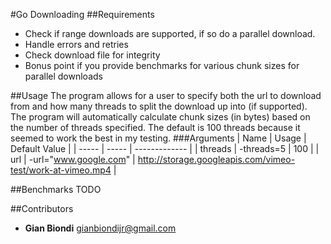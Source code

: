 #Go Downloading
##Requirements
- Check if range downloads are supported, if so do a parallel download.
- Handle errors and retries
- Check download file for integrity
- Bonus point if you provide benchmarks for various chunk sizes for parallel downloads

##Usage
The program allows for a user to specify both the url to download from and how many threads to split the download up into (if supported).  The program will automatically calculate chunk sizes (in bytes) based on the number of threads specified.  The default is 100 threads because it seemed to work the best in my testing.
###Arguments
| Name    | Usage     | Default Value |
| -----   | -----     | ------------- |
| threads | -threads=5  | 100           |
| url     | -url="www.google.com"      | http://storage.googleapis.com/vimeo-test/work-at-vimeo.mp4 |

##Benchmarks
TODO

##Contributors
* **Gian Biondi** <gianbiondijr@gmail.com>
